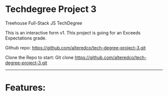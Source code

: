 # Techdegree Project 3
Treehouse Full-Stack JS TechDegree

This is an interactive form v1. This project is going for an Exceeds Expectations grade.

Github repo: https://github.com/alteredco/tech-degree-project-3.git

Clone the Repo to start:
Git clone https://github.com/alteredco/tech-degree-project-3.git
______________
# Features: 


